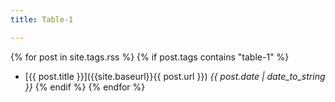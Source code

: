 ```yaml
---
title: Table-1

---
```


{% for post in site.tags.rss %}
{% if post.tags contains "table-1" %}
* [{{ post.title }}]({{site.baseurl}}{{ post.url }}) *{{ post.date | date_to_string }}*
{% endif %}
{% endfor %}
